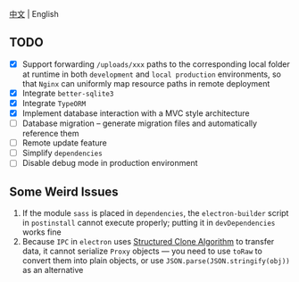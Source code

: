 [中文](./README.md) | English

## TODO

- [x] Support forwarding `/uploads/xxx` paths to the corresponding local folder at runtime in both `development` and `local production` environments, so that `Nginx` can uniformly map resource paths in remote deployment
- [x] Integrate `better-sqlite3`
- [x] Integrate `TypeORM`
- [x] Implement database interaction with a MVC style architecture
- [ ] Database migration – generate migration files and automatically reference them
- [ ] Remote update feature
- [ ] Simplify `dependencies`
- [ ] Disable debug mode in production environment

## Some Weird Issues

1. If the module `sass` is placed in `dependencies`, the `electron-builder` script in `postinstall` cannot execute properly; putting it in `devDependencies` works fine  
2. Because `IPC` in `electron` uses [Structured Clone Algorithm](https://www.electronjs.org/docs/latest/tutorial/ipc#object-serialization) to transfer data, it cannot serialize `Proxy` objects — you need to use `toRaw` to convert them into plain objects, or use `JSON.parse(JSON.stringify(obj))` as an alternative
